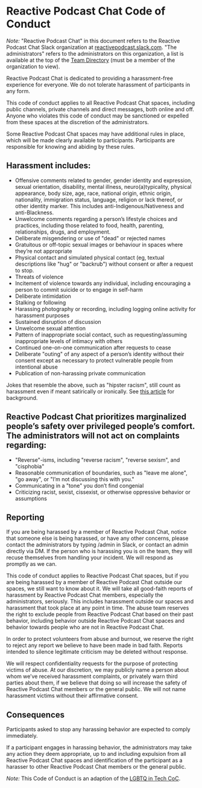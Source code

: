 # Reactive Podcast Chat Code of Conduct

_Note:_ "Reactive Podcast Chat" in this document refers to the Reactive Podcast Chat Slack organization at [reactivepodcast.slack.com](http://reactive-podcast.slack.com). "The administrators" refers to the administrators on this organization, a list is available at the top of the [Team Directory](http://reactive-podcast.slack.com/team) (must be a member of the organization to view).

Reactive Podcast Chat is dedicated to providing a harassment-free experience for everyone. We do not tolerate harassment of participants in any form.

This code of conduct applies to all Reactive Podcast Chat spaces, including public channels, private channels and direct messages, both online and off. Anyone who violates this code of conduct may be sanctioned or expelled from these spaces at the discretion of the administrators.

Some Reactive Podcast Chat spaces may have additional rules in place, which will be made clearly available to participants. Participants are responsible for knowing and abiding by these rules.

## Harassment includes:

- Offensive comments related to gender, gender identity and expression, sexual orientation, disability, mental illness, neuro(a)typicality, physical appearance, body size, age, race, national origin, ethnic origin, nationality, immigration status, language, religion or lack thereof, or other identity marker. This includes anti-Indigenous/Nativeness and anti-Blackness.
- Unwelcome comments regarding a person’s lifestyle choices and practices, including those related to food, health, parenting, relationships, drugs, and employment.
- Deliberate misgendering or use of "dead" or rejected names
- Gratuitous or off-topic sexual images or behaviour in spaces where they’re not appropriate
- Physical contact and simulated physical contact (eg, textual descriptions like "hug" or "backrub") without consent or after a request to stop.
- Threats of violence
- Incitement of violence towards any individual, including encouraging a person to commit suicide or to engage in self-harm
- Deliberate intimidation
- Stalking or following
- Harassing photography or recording, including logging online activity for harassment purposes
- Sustained disruption of discussion
- Unwelcome sexual attention
- Pattern of inappropriate social contact, such as requesting/assuming inappropriate levels of intimacy with others
- Continued one-on-one communication after requests to cease
- Deliberate "outing" of any aspect of a person’s identity without their consent except as necessary to protect vulnerable people from intentional abuse
- Publication of non-harassing private communication

Jokes that resemble the above, such as "hipster racism", still count as harassment even if meant satirically or ironically. See [this article](http://www.racialicious.com/2012/05/02/a-historical-guide-to-hipster-racism/) for background.

## Reactive Podcast Chat prioritizes marginalized people’s safety over privileged people’s comfort. The administrators will not act on complaints regarding:

- "Reverse"-isms, including "reverse racism", "reverse sexism", and "cisphobia"
- Reasonable communication of boundaries, such as "leave me alone", "go away", or "I’m not discussing this with you."
- Communicating in a "tone" you don’t find congenial
- Criticizing racist, sexist, cissexist, or otherwise oppressive behavior or assumptions

## Reporting
If you are being harassed by a member of Reactive Podcast Chat, notice that someone else is being harassed, or have any other concerns, please contact the administrators by typing /admin <your message> in Slack, or contact an admin directly via DM. If the person who is harassing you is on the team, they will recuse themselves from handling your incident. We will respond as promptly as we can.

This code of conduct applies to Reactive Podcast Chat spaces, but if you are being harassed by a member of Reactive Podcast Chat outside our spaces, we still want to know about it. We will take all good-faith reports of harassment by Reactive Podcast Chat members, especially the administrators, seriously. This includes harassment outside our spaces and harassment that took place at any point in time. The abuse team reserves the right to exclude people from Reactive Podcast Chat based on their past behavior, including behavior outside Reactive Podcast Chat spaces and behavior towards people who are not in Reactive Podcast Chat.

In order to protect volunteers from abuse and burnout, we reserve the right to reject any report we believe to have been made in bad faith. Reports intended to silence legitimate criticism may be deleted without response.

We will respect confidentiality requests for the purpose of protecting victims of abuse. At our discretion, we may publicly name a person about whom we’ve received harassment complaints, or privately warn third parties about them, if we believe that doing so will increase the safety of Reactive Podcast Chat members or the general public. We will not name harassment victims without their affirmative consent.

## Consequences

Participants asked to stop any harassing behavior are expected to comply immediately.

If a participant engages in harassing behavior, the administrators may take any action they deem appropriate, up to and including expulsion from all Reactive Podcast Chat spaces and identification of the participant as a harasser to other Reactive Podcast Chat members or the general public.

_Note:_ This Code of Conduct is an adaption of the [LGBTQ in Tech CoC](http://lgbtq.technology/coc.html).
